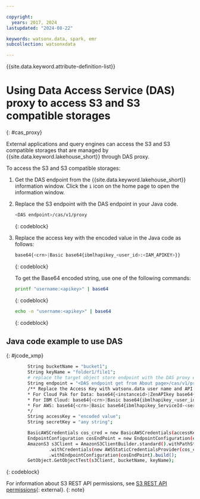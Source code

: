 ```yaml
---

copyright:
  years: 2017, 2024
lastupdated: "2024-08-22"

keywords: watsonx.data, spark, emr
subcollection: watsonxdata

---
```


{{site.data.keyword.attribute-definition-list}}

# Using Data Access Service (DAS) proxy to access S3 and S3 compatible storages
{: #cas_proxy}

External applications and query engines can access the S3 and S3 compatible storages that are managed by {{site.data.keyword.lakehouse_short}} through DAS proxy.

To access the S3 and S3 compatible storages:

1. Get the DAS endpoint from the {{site.data.keyword.lakehouse_short}} information window. Click the `i` icon on the home page to open the information window.
1. Replace the S3 endpoint with the DAS endpoint in your Java code.

   ```bash
   <DAS endpoint>/cas/v1/proxy
   ```
   {: codeblock}

1. Replace the access key with the encoded value in the Java code as follows:

      ```bash
      base64{<crn>|Basic base64{ibmlhapikey_<user_id>:<IAM_APIKEY>}}
      ```
      {: codeblock}

      To get the Base64 encoded string, use one of the following commands:

      ```bash
      printf "username:<apikey>" | base64
      ```
      {: codeblock}


      ```bash
      echo -n "username:<apikey>" | base64
      ```
      {: codeblock}

## Java code example to use DAS
{: #jcode_xmp}

```bash
        String bucketName = "bucket1";
        String keyName = "folder1/file1";
        # replace the target object store endpoint with the DAS proxy endpoint
        String endpoint = "<DAS endpoint get from About page>/cas/v1/proxy";
        /** Replace the Access Key with watsonx.data user name and API key following the below base64 encoded method.
        * For Cloud Pak for Data: base64{<instanceid>|ZenAPIkey base64{username:<apikey>}}
        * For IBM Cloud: base64{<crn>|Basic base64{ibmlhapikey_<user_id>:<IAM_APIKEY>}}
        * For AWS: base64{<crn>|Basic base64{ibmlhapikey_ServiceId-<service_id>:<APIKEY>}}
        */
        String accessKey = "encoded value";
        String secretKey = "any string";

        BasicAWSCredentials cos_cred = new BasicAWSCredentials(accessKey, secretKey);
        EndpointConfiguration cosEndPoint = new EndpointConfiguration(endpoint, "us-east");
        AmazonS3 s3Client = AmazonS3ClientBuilder.standard().withPathStyleAccessEnabled(true)
                .withCredentials(new AWSStaticCredentialsProvider(cos_cred))
                .withEndpointConfiguration(cosEndPoint).build();
        GetObject.GetObjectTest(s3Client, bucketName, keyName);
```
{: codeblock}

For information about S3 REST API permissions, see [S3 REST API permissions]({{site.data.keyword.ref-role_priv-link}}#s3restapi){: external}.
{: note}
